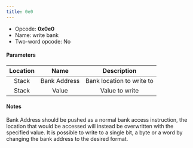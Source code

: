 ```yaml
---
title: 0e0
---
```


-   Opcode: **0x0e0**
-   Name: write bank
-   Two-word opcode: No

#### Parameters

| Location |     Name     |        Description        |
|:--------:|:------------:|:-------------------------:|
|  Stack   | Bank Address | Bank location to write to |
|  Stack   |    Value     |      Value to write       |

#### Notes

Bank Address should be pushed as a normal bank access instruction, the location that would be accessed will instead be overwritten with the specified value. It is possible to write to a single bit, a byte or a word by changing the bank address to the desired format.
